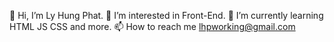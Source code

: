 
👋 Hi, I’m Ly Hung Phat.
👀 I’m interested in Front-End.
🌱 I’m currently learning HTML JS CSS and more.
📫 How to reach me lhpworking@gmail.com

<!---
lhpworking/lhpworking is a ✨ special ✨ repository because its `README.md` (this file) appears on your GitHub profile.
You can click the Preview link to take a look at your changes.
--->
